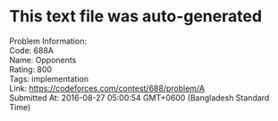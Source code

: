 # This text file was auto-generated  
  
Problem Information:  
Code: 688A  
Name: Opponents  
Rating: 800  
Tags: implementation  
Link: https://codeforces.com/contest/688/problem/A  
Submitted At: 2016-08-27 05:00:54 GMT+0600 (Bangladesh Standard Time)  
